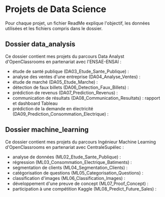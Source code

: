# Projets de Data Science
  
Pour chaque projet, un fichier ReadMe explique l'objectif, les données utilisées et les fichiers compris dans le dossier.  
  
  
## Dossier data_analysis
Ce dossier contient mes projets du parcours Data Analyst d'OpenClassrooms en partenariat avec l'ENSAE-ENSAI :
- étude de santé publique (DA03_Etude_Sante_Publique) : 
- analyse des ventes d'une entreprise (DA04_Analyse_Ventes) :
- étude de marché (DA05_Etude_Marche) : 
- détection de faux billets (DA06_Detection_Faux_Billets) :
- prédiction de revenus (DA07_Prediction_Revenus) :
- communication de résultats (DA08_Communication_Resultats) : rapport et dashboard Tableau
- prédiction de la demande en électricité (DA09_Prediction_Consommation_Electrique) :
  
## Dossier machine_learning
Ce dossier contient mes projets du parcours Ingénieur Machine Learning d'OpenClassrooms en partenariat avec CentraleSupélec :
- analyse de données (ML02_Etude_Sante_Publique) :
- régression (ML03_Consommation_Electrique_Batiments) :
- segmentation de clients (ML04_Segmentation_Clients) :
- catégorisation de questions (ML05_Categorisation_Questions) :
- classification d'images (ML06_Classification_Images) :
- développement d'une preuve de concept (ML07_Proof_Concept) :
- participation à une compétition Kaggle (ML08_Predict_Future_Sales) :

